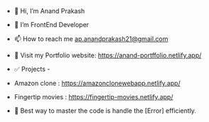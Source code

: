 - 👋 Hi, I’m Anand Prakash
- 🌱 I’m FrontEnd Developer
- 📫 How to reach me ap.anandprakash21@gmail.com
- 👻 Visit my Portfolio website: https://anand-portffolio.netlify.app/

- ✅ Projects -
- Amazon clone : https://amazonclonewebapp.netlify.app/
- Fingertip movies : https://fingertip-movies.netlify.app/


- 📄 Best way to master the code is handle the [Error] efficiently.
